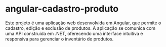 # angular-cadastro-produto
Este projeto é uma aplicação web desenvolvida em Angular, que permite o cadastro, edição e exclusão de produtos. A aplicação se comunica com uma API construída em .NET, oferecendo uma interface intuitiva e responsiva para gerenciar o inventário de produtos.
